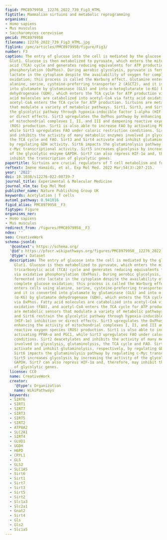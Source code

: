 ```yaml
---
figid: PMC8979958__12276_2022_739_Fig3_HTML
figtitle: Mammalian sirtuins and metabolic reprogramming
organisms:
- Homo sapiens
- Mus musculus
- Saccharomyces cerevisiae
pmcid: PMC8979958
filename: 12276_2022_739_Fig3_HTML.jpg
figlink: /pmc/articles/PMC8979958/figure/Fig3/
number: F3
caption: The entry of glucose into the cell is mediated by the glucose transporter
  Glut1. Glucose is then metabolized to pyruvate, which enters the mitochondrial tricarboxylic
  acid (TCA) cycle and generates reducing equivalents for ATP production via oxidative
  phosphorylation (OxPhos). During aerobic glycolysis, pyruvate is fermented into
  lactate in the cytoplasm despite the availability of oxygen for complete glucose
  oxidation; this process is called the Warburg effect. Glutamine enters cells using
  alanine, serine, cysteine-preferring transporter 2 (ASCT2), and it is converted
  into glutamate by glutaminase (GLS) and into α-ketoglutarate (α-KG) by glutamate
  dehydrogenase (GDH), which enters the TCA cycle for ATP production via OxPhos. Fatty
  acid molecules are catabolized into acetyl-CoA via fatty acid oxidation (FAO), and
  acetyl-CoA enters the TCA cycle for ATP production. Sirtuins are metabolic sensors
  that modulate a variety of metabolic pathways. Sirt1, Sirt3, and Sirt6 restrain
  the glycolytic pathway through hypoxia-inducible factor 1-alpha (HIF-1α) inhibition
  or direct effects. Sirt3 upregulates the OxPhos pathway by enhancing the activity
  of mitochondrial complexes I, II, and III and dampening reactive oxygen species
  (ROS) production. Sirt1 is also able to increase FAO by activating PPAR-α and PGC1,
  while Sirt3 upregulates FAO under caloric restriction conditions. Sirt2 deacetylates
  and inhibits the activity of many metabolic enzymes involved in glycolysis, glutaminolysis,
  the TCA cycle and FAO. Sirt3 and Sirt4 activate and inhibit glutaminolysis, respectively,
  by regulating GDH activity. Sirt6 impacts the glutaminolysis pathway by regulating
  c-Myc transcriptional activity. Sirt5 increases glycolysis by increasing the activity
  of the glycolytic enzyme GAPDH. Sirt7 can also repress HIF-1α and, therefore, may
  inhibit the transcription of glycolytic genes.
papertitle: Sirtuins are crucial regulators of T cell metabolism and functions.
reftext: Imene Hamaidi, et al. Exp Mol Med. 2022 Mar;54(3):207-215.
year: '2022'
doi: 10.1038/s12276-022-00739-7
journal_title: Experimental & Molecular Medicine
journal_nlm_ta: Exp Mol Med
publisher_name: Nature Publishing Group UK
keywords: Acetylation | T cells
automl_pathway: 0.941016
figid_alias: PMC8979958__F3
figtype: Figure
organisms_ner:
- Homo sapiens
- Mus musculus
redirect_from: /figures/PMC8979958__F3
ndex: ''
seo: CreativeWork
schema-jsonld:
  '@context': https://schema.org/
  '@id': https://pfocr.wikipathways.org/figures/PMC8979958__12276_2022_739_Fig3_HTML.html
  '@type': Dataset
  description: The entry of glucose into the cell is mediated by the glucose transporter
    Glut1. Glucose is then metabolized to pyruvate, which enters the mitochondrial
    tricarboxylic acid (TCA) cycle and generates reducing equivalents for ATP production
    via oxidative phosphorylation (OxPhos). During aerobic glycolysis, pyruvate is
    fermented into lactate in the cytoplasm despite the availability of oxygen for
    complete glucose oxidation; this process is called the Warburg effect. Glutamine
    enters cells using alanine, serine, cysteine-preferring transporter 2 (ASCT2),
    and it is converted into glutamate by glutaminase (GLS) and into α-ketoglutarate
    (α-KG) by glutamate dehydrogenase (GDH), which enters the TCA cycle for ATP production
    via OxPhos. Fatty acid molecules are catabolized into acetyl-CoA via fatty acid
    oxidation (FAO), and acetyl-CoA enters the TCA cycle for ATP production. Sirtuins
    are metabolic sensors that modulate a variety of metabolic pathways. Sirt1, Sirt3,
    and Sirt6 restrain the glycolytic pathway through hypoxia-inducible factor 1-alpha
    (HIF-1α) inhibition or direct effects. Sirt3 upregulates the OxPhos pathway by
    enhancing the activity of mitochondrial complexes I, II, and III and dampening
    reactive oxygen species (ROS) production. Sirt1 is also able to increase FAO by
    activating PPAR-α and PGC1, while Sirt3 upregulates FAO under caloric restriction
    conditions. Sirt2 deacetylates and inhibits the activity of many metabolic enzymes
    involved in glycolysis, glutaminolysis, the TCA cycle and FAO. Sirt3 and Sirt4
    activate and inhibit glutaminolysis, respectively, by regulating GDH activity.
    Sirt6 impacts the glutaminolysis pathway by regulating c-Myc transcriptional activity.
    Sirt5 increases glycolysis by increasing the activity of the glycolytic enzyme
    GAPDH. Sirt7 can also repress HIF-1α and, therefore, may inhibit the transcription
    of glycolytic genes.
  license: CC0
  name: CreativeWork
  creator:
    '@type': Organization
    name: WikiPathways
  keywords:
  - SIRT6
  - SIRT1
  - SIRT7
  - SIRT3
  - SIRT5
  - SIRT2
  - ATP8A2
  - SLC2A1
  - SIRT4
  - GLUD1
  - UGDH
  - H6PD
  - CRYL1
  - GLS
  - GLS2
  - SLC1A5
  - Sirt6
  - Sirt1
  - Sirt7
  - Sirt3
  - Sirt5
  - Sirt2
  - Slc1a3
  - Slc2a1
  - Gnat2
  - Sirt4
  - Gls
  - Gls2
  - Slc1a5
---
```


